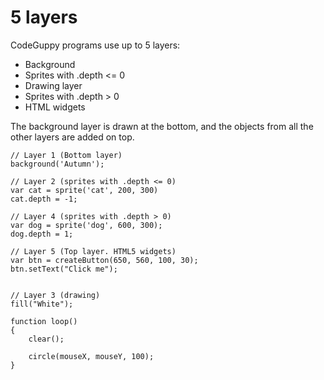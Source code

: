 # 5 layers

CodeGuppy programs use up to 5 layers:

- Background
- Sprites with .depth <= 0
- Drawing layer
- Sprites with .depth > 0
- HTML widgets

The background layer is drawn at the bottom, and the objects from all the other layers are added on top.

```
// Layer 1 (Bottom layer)
background('Autumn');

// Layer 2 (sprites with .depth <= 0)
var cat = sprite('cat', 200, 300)
cat.depth = -1;

// Layer 4 (sprites with .depth > 0)
var dog = sprite('dog', 600, 300);
dog.depth = 1;

// Layer 5 (Top layer. HTML5 widgets)
var btn = createButton(650, 560, 100, 30);
btn.setText("Click me");


// Layer 3 (drawing)
fill("White");

function loop()
{
    clear();
    
    circle(mouseX, mouseY, 100);
}
```